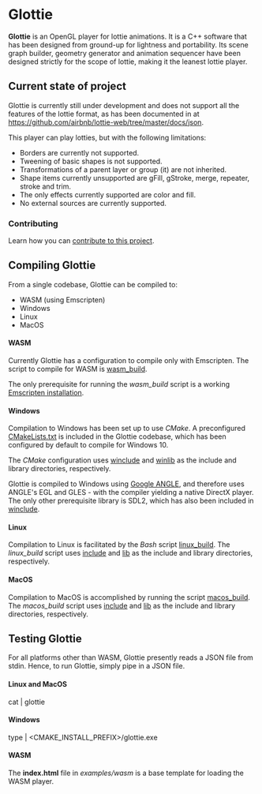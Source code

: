 



# Glottie

**Glottie** is an OpenGL player for lottie animations. It is a C++ software that has been designed from ground-up for lightness and portability. Its scene graph builder, geometry generator and animation sequencer have been designed strictly for the scope of lottie, making it the leanest lottie player.

## Current state of project

Glottie is currently still under development and does not support all the features of the lottie format, as has been documented in at https://github.com/airbnb/lottie-web/tree/master/docs/json.

This player can play lotties, but with the following limitations:
- Borders are currently not supported.
- Tweening of basic shapes is not supported.
- Transformations of a parent layer or group (it) are not inherited.
- Shape items currently unsupported are gFill, gStroke, merge, repeater, stroke and trim.
- The only effects currently supported are color and fill.
- No external sources are currently supported.

### Contributing

Learn how you can [contribute to this project](doc/contributing.md).

## Compiling Glottie

From a single codebase, Glottie can be compiled to:
* WASM (using Emscripten)
* Windows
* Linux
* MacOS

#### WASM

Currently Glottie has a configuration to compile only with Emscripten. The script to compile for WASM is [wasm_build](wasm_build).

The only prerequisite for running the *wasm_build* script is a working [Emscripten installation](https://emscripten.org/docs/getting_started/downloads.html).

#### Windows

Compilation to Windows has been set up to use *CMake*. A preconfigured [CMakeLists.txt](CMakeLists.txt) is included in the Glottie codebase, which has been configured by default to compile for Windows 10.

The *CMake* configuration uses [winclude](winclude) and [winlib](winlib) as the include and library directories, respectively.

Glottie is compiled to Windows using [Google ANGLE](https://github.com/google/angle), and therefore uses ANGLE's EGL and GLES - with the compiler yielding a native DirectX player. The only other prerequisite library is SDL2, which has also been included in [winclude](winclude).

#### Linux

Compilation to Linux is facilitated by the *Bash* script [linux_build](linux_build). The *linux_build* script uses [include](include) and [lib](lib) as the include and library directories, respectively.

#### MacOS

Compilation to MacOS is accomplished by running the script [macos_build](macos_build). The *macos_build* script uses [include](include) and [lib](lib) as the include and library directories, respectively.

## Testing Glottie

For all platforms other than WASM, Glottie presently reads a JSON file from stdin. Hence, to run Glottie, simply pipe in a JSON file.

#### Linux and MacOS

cat <JSONfile> | glottie

#### Windows

type <JSONfile> | <CMAKE_INSTALL_PREFIX>/glottie.exe

#### WASM

The **index.html** file in *examples/wasm* is a base template for loading the WASM player.
